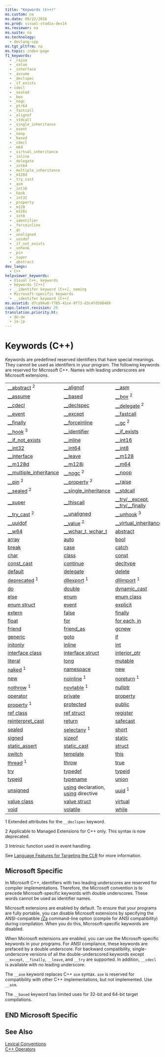 ```yaml
---
title: "Keywords (C++)"
ms.custom: na
ms.date: 09/22/2016
ms.prod: visual-studio-dev14
ms.reviewer: na
ms.suite: na
ms.technology: 
  - devlang-cpp
ms.tgt_pltfrm: na
ms.topic: index-page 
f1_keywords: 
  - _raise
  - _value
  - _interface
  - _assume
  - _declspec
  - _if_exists
  - cdecl
  - _sealed
  - _box
  - _nogc
  - _ptr64
  - _fastcall
  - _alignof
  - _stdcall
  - _single_inheritance
  - _event
  - _noop
  - _based
  - _cdecl
  - _m64
  - _virtual_inheritance
  - _inline
  - _delegate
  - _int64
  - _multiple_inheritance
  - _m128d
  - _try_cast
  - _asm
  - _int16
  - _hook
  - _int32
  - _property
  - _m128
  - _m128i
  - _int8
  - _identifier
  - _forceinline
  - _gc
  - _unaligned
  - _uuidof
  - _if_not_exists
  - _unhook
  - _pin
  - _super
  - _abstract
dev_langs: 
  - C++
helpviewer_keywords: 
  - Visual C++, keywords
  - keywords [C++]
  - __identifer keyword [C++], naming
  - Microsoft-specific keywords
  - __identifer keyword [C++]
ms.assetid: d7ca94a8-f785-41ce-9f73-d3c4fd508489
caps.latest.revision: 25
translation.priority.ht: 
  - de-de
  - ja-jp
---
```

# Keywords (C++)
Keywords are predefined reserved identifiers that have special meanings. They cannot be used as identifiers in your program. The following keywords are reserved for Microsoft C++. Names with leading underscores are Microsoft extensions.  
  
||||  
|-|-|-|  
|[__abstract](../vs140/__abstract.md) <sup>2</sup>|[__alignof](../vs140/__alignof-operator.md)|[__asm](../vs140/__asm.md)|  
|[__assume](../vs140/__assume.md)|[__based](../vs140/based-pointers--c---.md)|[__box](../vs140/__box.md) <sup>2</sup>|  
|[__cdecl](../vs140/__cdecl.md)|[__declspec](../vs140/__declspec.md)|[__delegate](../vs140/__delegate.md) <sup>2</sup>|  
|[__event](../vs140/__event.md)|[__except](../vs140/try-except-statement.md)|[__fastcall](../vs140/__fastcall.md)|  
|[__finally](../vs140/try-finally-statement.md)|[__forceinline](../vs140/inline--__inline--__forceinline.md)|[__gc](../vs140/__gc.md) <sup>2</sup>|  
|[__hook](../vs140/__hook.md) <sup>3</sup>|[__identifier](../vs140/__identifier--c---cli-.md)|[__if_exists](../vs140/__if_exists-statement.md)|  
|[__if_not_exists](../vs140/__if_not_exists-statement.md)|[__inline](../vs140/inline--__inline--__forceinline.md)|[__int16](../vs140/__int8--__int16--__int32--__int64.md)|  
|[__int32](../vs140/__int8--__int16--__int32--__int64.md)|[__int64](../vs140/__int8--__int16--__int32--__int64.md)|[__int8](../vs140/__int8--__int16--__int32--__int64.md)|  
|[__interface](../vs140/__interface.md)|[__leave](../vs140/try-finally-statement.md)|[__m128](../vs140/__m128.md)|  
|[__m128d](../vs140/__m128d.md)|[__m128i](../vs140/__m128i.md)|[__m64](../vs140/__m64.md)|  
|[__multiple_inheritance](../vs140/inheritance-keywords.md)|[__nogc](../vs140/__nogc.md) <sup>2</sup>|[__noop](../vs140/__noop.md)|  
|[__pin](../vs140/__pin.md) <sup>2</sup>|[__property](../vs140/__property.md) <sup>2</sup>|[__raise](../vs140/__raise.md)|  
|[__sealed](../vs140/__sealed.md) <sup>2</sup>|[__single_inheritance](../vs140/inheritance-keywords.md)|[__stdcall](../vs140/__stdcall.md)|  
|[__super](../vs140/__super.md)|[__thiscall](../vs140/__thiscall.md)|[__try/\__except](../vs140/try-except-statement.md), [__try/\__finally](../vs140/try-finally-statement.md)|  
|[__try_cast](../vs140/__try_cast.md) <sup>2</sup>|[__unaligned](../vs140/__unaligned.md)|[__unhook](../vs140/__unhook.md) <sup>3</sup>|  
|[__uuidof](../vs140/__uuidof-operator.md)|[__value](../vs140/__value.md) <sup>2</sup>|[__virtual_inheritance](../vs140/inheritance-keywords.md)|  
|[__w64](../vs140/__w64.md)|[__wchar_t, wchar_t](../vs140/fundamental-types---c---.md)|[abstract](../vs140/abstract---c---component-extensions-.md)|  
|[array](../vs140/arrays--c---component-extensions-.md)|[auto](../vs140/auto-keyword.md)|[bool](../vs140/bool--c---.md)|  
|[break](../vs140/break-statement--c---.md)|[case](../vs140/switch-statement--c---.md)|[catch](../vs140/try--throw--and-catch-statements--c---.md)|  
|[char](../vs140/fundamental-types---c---.md)|[class](../vs140/class--c---.md)|[const](../vs140/const--c---.md)|  
|[const_cast](../vs140/const_cast-operator.md)|[continue](../vs140/continue-statement--c---.md)|[decltype](../vs140/decltype---c---.md)|  
|[default](../vs140/switch-statement--c---.md)|[delegate](../vs140/delegate---c---component-extensions-.md)|[delete](../vs140/delete-operator--c---.md)|  
|[deprecated](../vs140/deprecated--c---.md) <sup>1</sup>|[dllexport](../vs140/dllexport--dllimport.md) <sup>1</sup>|[dllimport](../vs140/dllexport--dllimport.md) <sup>1</sup>|  
|[do](../vs140/do-while-statement--c---.md)|[double](../vs140/fundamental-types---c---.md)|[dynamic_cast](../vs140/dynamic_cast-operator.md)|  
|[else](../vs140/if-else-statement--c---.md)|[enum](../vs140/enumerations--c---.md)|[enum class](../vs140/enum-class---c---component-extensions-.md)|  
|[enum struct](../vs140/enum-class---c---component-extensions-.md)|[event](../vs140/event---c---component-extensions-.md)|[explicit](../vs140/user-defined-type-conversions--c---.md)|  
|[extern](../vs140/using-extern-to-specify-linkage.md)|[false](../vs140/false--c---.md)|[finally](../vs140/finally.md)|  
|[float](../vs140/fundamental-types---c---.md)|[for](../vs140/for-statement--c---.md)|[for each, in](../vs140/for-each--in.md)|  
|[friend](../vs140/friend--c---.md)|[friend_as](../vs140/sharpusing-directive--c---.md)|[gcnew](../vs140/ref-new--gcnew---c---component-extensions-.md)|  
|[generic](../vs140/generics---c---component-extensions-.md)|[goto](../vs140/goto-statement--c---.md)|[if](../vs140/if-else-statement--c---.md)|  
|[initonly](../vs140/initonly--c---cli-.md)|[inline](../vs140/inline--__inline--__forceinline.md)|[int](../vs140/fundamental-types---c---.md)|  
|[interface class](../vs140/interface-class---c---component-extensions-.md)|[interface struct](../vs140/interface-class---c---component-extensions-.md)|[interior_ptr](../vs140/interior_ptr--c---cli-.md)|  
|[literal](../vs140/literal--c---component-extensions-.md)|[long](../vs140/fundamental-types---c---.md)|[mutable](../vs140/mutable-data-members--c---.md)|  
|[naked](../vs140/naked--c---.md) <sup>1</sup>|[namespace](../vs140/namespace-declaration.md)|[new](../vs140/new--new-slot-in-vtable----c---component-extensions-.md)|  
|[new](../vs140/new-operator--c---.md)|[noinline](../vs140/noinline.md) <sup>1</sup>|[noreturn](../vs140/noreturn.md) <sup>1</sup>|  
|[nothrow](../vs140/nothrow--c---.md) <sup>1</sup>|[novtable](../vs140/novtable.md) <sup>1</sup>|[nullptr](../vs140/nullptr.md)|  
|[operator](../vs140/operator-overloading.md)|[private](../vs140/private--c---.md)|[property](../vs140/property---c---component-extensions-.md)|  
|[property](../vs140/property--c---.md) <sup>1</sup>|[protected](../vs140/protected--c---.md)|[public](../vs140/public--c---.md)|  
|[ref class](../vs140/classes-and-structs---c---component-extensions-.md)|[ref struct](../vs140/classes-and-structs---c---component-extensions-.md)|[register](assetId:///5b66905a-2f7f-4918-bb55-5e66d4bc50f9)|  
|[reinterpret_cast](../vs140/reinterpret_cast-operator.md)|[return](../vs140/return-statement--c---.md)|[safecast](../vs140/safe_cast--c---component-extensions-.md)|  
|[sealed](../vs140/sealed---c---component-extensions-.md)|[selectany](../vs140/selectany.md) <sup>1</sup>|[short](../vs140/fundamental-types---c---.md)|  
|[signed](../vs140/fundamental-types---c---.md)|[sizeof](../vs140/sizeof-operator.md)|[static](../vs140/static--c---.md)|  
|[static_assert](../vs140/static_assert.md)|[static_cast](../vs140/static_cast-operator.md)|[struct](../vs140/struct--c---.md)|  
|[switch](../vs140/switch-statement--c---.md)|[template](../vs140/template-specifications.md)|[this](../vs140/this-pointer.md)|  
|[thread](../vs140/thread.md) <sup>1</sup>|[throw](../vs140/try--throw--and-catch-statements--c---.md)|[true](../vs140/true--c---.md)|  
|[try](../vs140/try--throw--and-catch-statements--c---.md)|[typedef](assetId:///cc96cf26-ba93-4179-951e-695d1f5fdcf1)|[typeid](../vs140/typeid-operator.md)|  
|[typeid](../vs140/typeid---c---component-extensions-.md)|[typename](../vs140/typename.md)|[union](../vs140/unions.md)|  
|[unsigned](../vs140/fundamental-types---c---.md)|[using](../vs140/using-declaration.md) declaration, [using](../vs140/using-directive--c---.md) directive|[uuid](../vs140/uuid--c---.md) <sup>1</sup>|  
|[value class](../vs140/classes-and-structs---c---component-extensions-.md)|[value struct](../vs140/classes-and-structs---c---component-extensions-.md)|[virtual](../vs140/virtual--c---.md)|  
|[void](../vs140/void--c---.md)|[volatile](../vs140/volatile--c---.md)|[while](../vs140/while-statement--c---.md)|  
  
 1   Extended attributes for the `__declspec` keyword.  
  
 2   Applicable to Managed Extensions for C++ only. This syntax is now deprecated.  
  
 3   Intrinsic function used in event handling.  
  
 See [Language Features for Targeting the CLR](../vs140/component-extensions-for-runtime-platforms.md) for more information.  
  
## Microsoft Specific  
 In Microsoft C++, identifiers with two leading underscores are reserved for compiler implementations. Therefore, the Microsoft convention is to precede Microsoft-specific keywords with double underscores. These words cannot be used as identifier names.  
  
 Microsoft extensions are enabled by default. To ensure that your programs are fully portable, you can disable Microsoft extensions by specifying the ANSI-compatible [/Za](../vs140/-za---ze--disable-language-extensions-.md) command-line option (compile for ANSI compatibility) during compilation. When you do this, Microsoft-specific keywords are disabled.  
  
 When Microsoft extensions are enabled, you can use the Microsoft-specific keywords in your programs. For ANSI compliance, these keywords are prefaced by a double underscore. For backward compatibility, single-underscore versions of all the double-underscored keywords except `__except`, `__finally`, `__leave`, and `__try` are supported. In addition, `__cdecl` is available with no leading underscore.  
  
 The `__asm` keyword replaces C++ `asm` syntax. `asm` is reserved for compatibility with other C++ implementations, but not implemented. Use `__asm`.  
  
 The `__based` keyword has limited uses for 32-bit and 64-bit target compilations.  
  
## END Microsoft Specific  
  
## See Also  
 [Lexical Conventions](../vs140/lexical-conventions.md)   
 [C++ Operators](../vs140/c---operators.md)